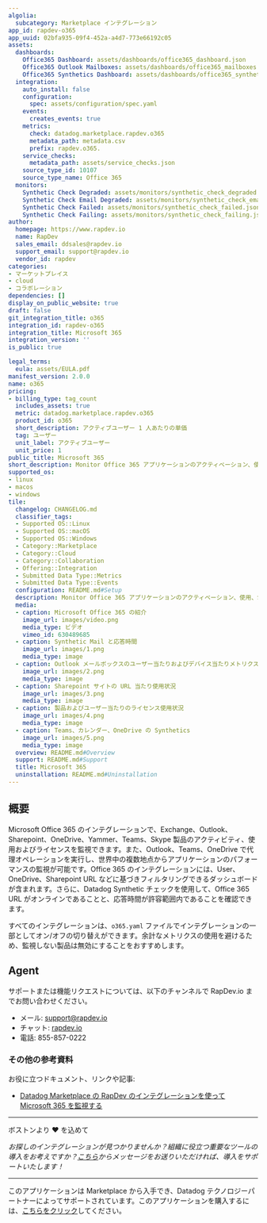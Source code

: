 ```yaml
---
algolia:
  subcategory: Marketplace インテグレーション
app_id: rapdev-o365
app_uuid: 02bfa935-09f4-452a-a4d7-773e66192c05
assets:
  dashboards:
    Office365 Dashboard: assets/dashboards/office365_dashboard.json
    Office365 Outlook Mailboxes: assets/dashboards/office365_mailboxes.json
    Office365 Synthetics Dashboard: assets/dashboards/office365_synthetics.json
  integration:
    auto_install: false
    configuration:
      spec: assets/configuration/spec.yaml
    events:
      creates_events: true
    metrics:
      check: datadog.marketplace.rapdev.o365
      metadata_path: metadata.csv
      prefix: rapdev.o365.
    service_checks:
      metadata_path: assets/service_checks.json
    source_type_id: 10107
    source_type_name: Office 365
  monitors:
    Synthetic Check Degraded: assets/monitors/synthetic_check_degraded.json
    Synthetic Check Email Degraded: assets/monitors/synthetic_check_email_degraded.json
    Synthetic Check Failed: assets/monitors/synthetic_check_failed.json
    Synthetic Check Failing: assets/monitors/synthetic_check_failing.json
author:
  homepage: https://www.rapdev.io
  name: RapDev
  sales_email: ddsales@rapdev.io
  support_email: support@rapdev.io
  vendor_id: rapdev
categories:
- マーケットプレイス
- cloud
- コラボレーション
dependencies: []
display_on_public_website: true
draft: false
git_integration_title: o365
integration_id: rapdev-o365
integration_title: Microsoft 365
integration_version: ''
is_public: true

legal_terms:
  eula: assets/EULA.pdf
manifest_version: 2.0.0
name: o365
pricing:
- billing_type: tag_count
  includes_assets: true
  metric: datadog.marketplace.rapdev.o365
  product_id: o365
  short_description: アクティブユーザー 1 人あたりの単価
  tag: ユーザー
  unit_label: アクティブユーザー
  unit_price: 1
public_title: Microsoft 365
short_description: Monitor Office 365 アプリケーションのアクティベーション、使用、Synthetics を監視
supported_os:
- linux
- macos
- windows
tile:
  changelog: CHANGELOG.md
  classifier_tags:
  - Supported OS::Linux
  - Supported OS::macOS
  - Supported OS::Windows
  - Category::Marketplace
  - Category::Cloud
  - Category::Collaboration
  - Offering::Integration
  - Submitted Data Type::Metrics
  - Submitted Data Type::Events
  configuration: README.md#Setup
  description: Monitor Office 365 アプリケーションのアクティベーション、使用、Synthetics を監視
  media:
  - caption: Microsoft Office 365 の紹介
    image_url: images/video.png
    media_type: ビデオ
    vimeo_id: 630489685
  - caption: Synthetic Mail と応答時間
    image_url: images/1.png
    media_type: image
  - caption: Outlook メールボックスのユーザー当たりおよびデバイス当たりメトリクス
    image_url: images/2.png
    media_type: image
  - caption: Sharepoint サイトの URL 当たり使用状況
    image_url: images/3.png
    media_type: image
  - caption: 製品およびユーザー当たりのライセンス使用状況
    image_url: images/4.png
    media_type: image
  - caption: Teams、カレンダー、OneDrive の Synthetics
    image_url: images/5.png
    media_type: image
  overview: README.md#Overview
  support: README.md#Support
  title: Microsoft 365
  uninstallation: README.md#Uninstallation
---
```


<!--  SOURCED FROM https://github.com/DataDog/marketplace -->
## 概要

Microsoft Office 365 のインテグレーションで、Exchange、Outlook、Sharepoint、OneDrive、Yammer、Teams、Skype 製品のアクティビティ、使用およびライセンスを監視できます。また、Outlook、Teams、OneDrive で代理オペレーションを実行し、世界中の複数地点からアプリケーションのパフォーマンスの監視が可能です。Office 365 のインテグレーションには、User、OneDrive、Sharepoint URL などに基づきフィルタリングできるダッシュボードが含まれます。さらに、Datadog Synthetic チェックを使用して、Office 365 URL がオンラインであることと、応答時間が許容範囲内であることを確認できます。

すべてのインテグレーションは、```o365.yaml``` ファイルでインテグレーションの一部としてオン/オフの切り替えができます。余計なメトリクスの使用を避けるため、監視しない製品は無効にすることをおすすめします。

## Agent

サポートまたは機能リクエストについては、以下のチャンネルで RapDev.io までお問い合わせください。

 - メール: support@rapdev.io
 - チャット: [rapdev.io][12]
 - 電話: 855-857-0222

### その他の参考資料

お役に立つドキュメント、リンクや記事:

- [Datadog Marketplace の RapDev のインテグレーションを使って Microsoft 365 を監視する][14]

---

ボストンより ❤️ を込めて

*お探しのインテグレーションが見つかりませんか？組織に役立つ重要なツールの導入をお考えですか？[こちら][13]からメッセージをお送りいただければ、導入をサポートいたします！*

[1]: mailto:sales@rapdev.io
[2]: https://support.microsoft.com/en-us/office/add-a-new-user-10d7c185-34d1-4648-9b1d-40c45305d2cb
[3]: https://docs.microsoft.com/en-us/azure/active-directory/develop/quickstart-register-app
[4]: https://portal.azure.com/#blade/Microsoft_AAD_IAM/ActiveDirectoryMenuBlade/RegisteredApps
[5]: https://docs.microsoft.com/en-us/microsoftteams/get-started-with-teams-create-your-first-teams-and-channels
[6]: https://docs.microsoft.com/en-us/exchange/recipients-in-exchange-online/manage-user-mailboxes/configure-email-forwarding
[7]: https://docs.microsoft.com/en-us/onedrive/set-retention
[8]: https://docs.datadoghq.com/ja/agent/guide/agent-commands/?tab=agentv6v7#restart-the-agent
[9]: https://docs.datadoghq.com/ja/agent/guide/agent-commands/?tab=agentv6v7#agent-status-and-information
[10]: https://docs.microsoft.com/en-us/office365/troubleshoot/miscellaneous/reports-show-anonymous-user-name#resolution
[11]: https://docs.microsoft.com/en-us/office365/troubleshoot/antispam/sender-rewriting-scheme
[12]: https://www.rapdev.io/#Get-in-touch
[13]: mailto:support@rapdev.io
[14]: https://www.datadoghq.com/blog/rapdev-microsoft-365-datadog-marketplace/
---
このアプリケーションは Marketplace から入手でき、Datadog テクノロジーパートナーによってサポートされています。このアプリケーションを購入するには、<a href="https://app.datadoghq.com/marketplace/app/rapdev-o365" target="_blank">こちらをクリック</a>してください。
